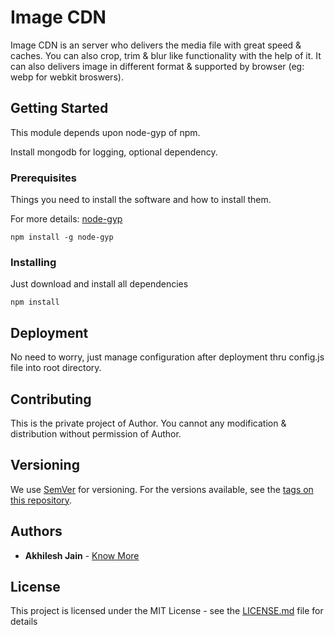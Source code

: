 # Image CDN

Image CDN is an server who delivers the media file with great speed & caches. You can also crop, trim & blur like functionality with the help of it. It can  also delivers image in different format & supported by browser (eg: webp for webkit broswers).

## Getting Started

This module depends upon node-gyp of npm.

Install mongodb for logging, optional dependency.

### Prerequisites

Things you need to install the software and how to install them.

For more details: [node-gyp](https://github.com/nodejs/node-gyp)

```
npm install -g node-gyp
```

### Installing

Just download and install all dependencies

```
npm install
```

## Deployment

No need to worry, just manage configuration after deployment thru config.js file into root directory.

## Contributing

This is the private project of Author. You cannot any modification & distribution without permission of Author.

## Versioning

We use [SemVer](http://semver.org/) for versioning. For the versions available, see the [tags on this repository](https://github.com/your/project/tags).

## Authors

* **Akhilesh Jain** - [Know More](https://github.com/jainisenough)


## License

This project is licensed under the MIT License - see the [LICENSE.md](LICENSE.md) file for details

